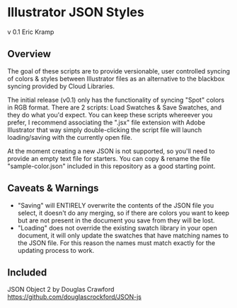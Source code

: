 # Illustrator JSON Styles
v 0.1
Eric Kramp

## Overview

The goal of these scripts are to provide versionable, user controlled syncing of colors & styles between Illustrator files as an alternative to the blackbox syncing provided by Cloud Libraries. 

The initial release (v0.1) only has the functionality of syncing "Spot" colors in RGB format. There are 2 scripts: Load Swatches & Save Swatches, and they do what you'd expect. You can keep these scripts whereever you prefer, I recommend associating the ".jsx" file extension with Adobe Illustrator that way simply double-clicking the script file will launch loading/saving with the currently open file.

At the moment creating a new JSON is not supported, so you'll need to provide an empty text file for starters. You can copy & rename the file "sample-color.json" included in this repository as a good starting point.

## Caveats & Warnings

- "Saving" will ENTIRELY overwrite the contents of the JSON file you select, it doesn't do any merging, so if there are colors you want to keep but are not present in the document you save from they will be lost. 
- "Loading" does not override the existing swatch library in your open document, it will only update the swatches that have matching names to the JSON file. For this reason the names must match exactly for the updating process to work.

## Included

JSON Object 2 by Douglas Crawford
https://github.com/douglascrockford/JSON-js
